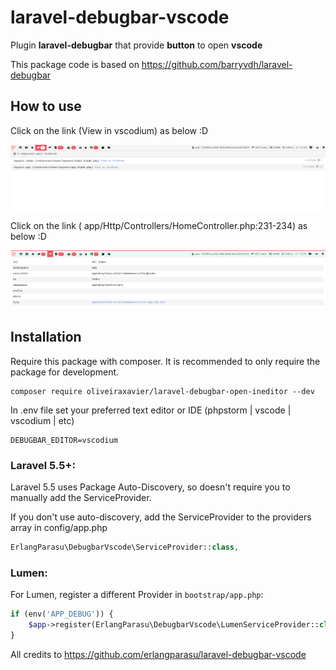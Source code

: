 # laravel-debugbar-vscode

Plugin **laravel-debugbar** that provide **button** to open **vscode**

This package code is based on https://github.com/barryvdh/laravel-debugbar

## How to use

Click on the link (View in vscodium) as below :D

![Screenshot 1](screenshots/laravel-debugbar-vscode.screnshot-1.png)

Click on the link (
app/Http/Controllers/HomeController.php:231-234) as below :D

![Screenshot 2](screenshots/laravel-debugbar-vscode.screnshot-2.png)

## Installation

Require this package with composer. It is recommended to only require the package for development.

```shell
composer require oliveiraxavier/laravel-debugbar-open-ineditor --dev
```

In .env file set your preferred text editor or IDE (phpstorm | vscode | vscodium | etc)

```shell
DEBUGBAR_EDITOR=vscodium
```

### Laravel 5.5+:

Laravel 5.5 uses Package Auto-Discovery, so doesn't require you to manually add the ServiceProvider.

If you don't use auto-discovery, add the ServiceProvider to the providers array in config/app.php

```php
ErlangParasu\DebugbarVscode\ServiceProvider::class,
```

### Lumen:

For Lumen, register a different Provider in `bootstrap/app.php`:

```php
if (env('APP_DEBUG')) {
    $app->register(ErlangParasu\DebugbarVscode\LumenServiceProvider::class);
}
```

All credits to https://github.com/erlangparasu/laravel-debugbar-vscode
